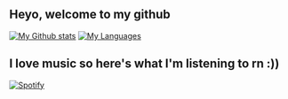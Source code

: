 <!--
**Pieloaf/Pieloaf** is a ✨ _special_ ✨ repository because its `README.md` (this file) appears on your GitHub profile.

Here are some ideas to get you started:

- 🔭 I’m currently working on ...
- 🌱 I’m currently learning ...
- 👯 I’m looking to collaborate on ...
- 🤔 I’m looking for help with ...
- 💬 Ask me about ...
- 📫 How to reach me: ...
- 😄 Pronouns: ...
- ⚡ Fun fact: ...
-->

## Heyo, welcome to my github
[![My Github stats](https://github-readme-stats.vercel.app/api?username=pieloaf&show_icons=true&theme=nord)](https://github.com/pieloaf/)
[![My Languages](https://github-readme-stats.vercel.app/api/top-langs/?username=pieloaf&layout=compact&show_icons=true&theme=nord)](https://github.com/pieloaf)

## I love music so here's what I'm listening to rn :))
[![Spotify](https://novatorem-three-nu.vercel.app/api/spotify)](https://open.spotify.com/user/cupántaé)
